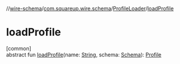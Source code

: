 //[wire-schema](../../../index.md)/[com.squareup.wire.schema](../index.md)/[ProfileLoader](index.md)/[loadProfile](load-profile.md)

# loadProfile

[common]\
abstract fun [loadProfile](load-profile.md)(name: [String](https://kotlinlang.org/api/latest/jvm/stdlib/kotlin/-string/index.html), schema: [Schema](../-schema/index.md)): [Profile](../-profile/index.md)
